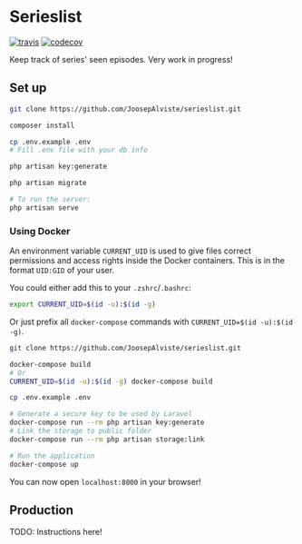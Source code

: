 # Serieslist

[![travis](https://api.travis-ci.org/JoosepAlviste/serieslist.svg)](https://travis-ci.org/JoosepAlviste/serieslist)
[![codecov](https://codecov.io/gh/JoosepAlviste/serieslist/branch/master/graph/badge.svg)](https://codecov.io/gh/JoosepAlviste/serieslist)

Keep track of series' seen episodes. Very work in progress!

## Set up

```bash
git clone https://github.com/JoosepAlviste/serieslist.git

composer install

cp .env.example .env
# Fill .env file with your db info

php artisan key:generate

php artisan migrate

# To run the server:
php artisan serve
```


### Using Docker

An environment variable `CURRENT_UID` is used to give files correct permissions 
and access rights inside the Docker containers. This is in the format `UID:GID`
of your user. 

You could either add this to your `.zshrc`/`.bashrc`:

```bash
export CURRENT_UID=$(id -u):$(id -g)
```

Or just prefix all `docker-compose` commands with 
`CURRENT_UID=$(id -u):$(id -g)`.

```bash
git clone https://github.com/JoosepAlviste/serieslist.git

docker-compose build
# Or
CURRENT_UID=$(id -u):$(id -g) docker-compose build

cp .env.example .env

# Generate a secure key to be used by Laravel
docker-compose run --rm php artisan key:generate
# Link the storage to public folder
docker-compose run --rm php artisan storage:link

# Run the application
docker-compose up
```

You can now open `localhost:8000` in your browser!


## Production

TODO: Instructions here!
